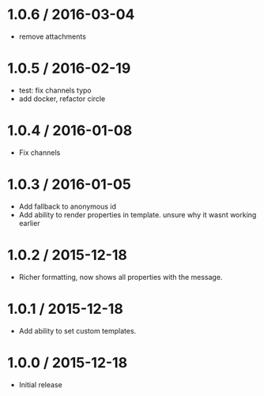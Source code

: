 
1.0.6 / 2016-03-04
==================

  * remove attachments

1.0.5 / 2016-02-19
==================

  * test: fix channels typo
  * add docker, refactor circle


1.0.4 / 2016-01-08
==================

  * Fix channels

1.0.3 / 2016-01-05
==================

  * Add fallback to anonymous id
  * Add ability to render properties in template. unsure why it wasnt working earlier

1.0.2 / 2015-12-18
==================

  * Richer formatting, now shows all properties with the message.


1.0.1 / 2015-12-18
==================

  * Add ability to set custom templates.


1.0.0 / 2015-12-18
==================

  * Initial release
